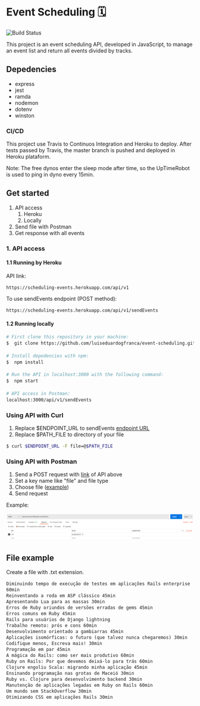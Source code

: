 # Event Scheduling 🗓

![Build Status](https://travis-ci.org/luiseduardogfranca/event-scheduling.svg?branch=master)

This project is an event scheduling API, developed in JavaScript, to manage an event list and return all events divided by tracks.

## Depedencies

- express
- jest
- ramda
- nodemon
- dotenv
- winston

### CI/CD

This project use Travis to Continuos Integration and Heroku to deploy. After tests passed by Travis, the master branch is pushed and deployed in Heroku plataform.

Note: The free dynos enter the sleep mode after time, so the UpTimeRobot is used to ping in dyno every 15min.

## Get started

1. API access
   1. Heroku
   2. Locally
2. Send file with Postman
3. Get response with all events

### 1. API access

#### 1.1 Running by Heroku

API link:

```
https://scheduling-events.herokuapp.com/api/v1
```

To use sendEvents endpoint (POST method):

```
https://scheduling-events.herokuapp.com/api/v1/sendEvents
```

#### 1.2 Running locally

```sh
# First clone this repository in your machine:
$  git clone https://github.com/luiseduardogfranca/event-scheduling.git

# Install depedencies with npm:
$  npm install

# Run the API in localhost:3000 with the following command:
$  npm start

# API access in Postman:
localhost:3000/api/v1/sendEvents
```

### Using API with Curl

1. Replace \$ENDPOINT_URL to sendEvents [endpoint URL](#1-api-access)
2. Replace \$PATH_FILE to directory of your file

```sh
$ curl $ENDPOINT_URL -F file=@$PATH_FILE
```

### Using API with Postman

1. Send a POST request with [link](#1-api-access) of API above
2. Set a key name like "file" and file type
3. Choose file ([example](#file-example))
4. Send request

Example:

![Postman example](./src/assets/image/postman.png)

## File example

Create a file with .txt extension.

```
Diminuindo tempo de execução de testes em aplicações Rails enterprise 60min
Reinventando a roda em ASP clássico 45min
Apresentando Lua para as massas 30min
Erros de Ruby oriundos de versões erradas de gems 45min
Erros comuns em Ruby 45min
Rails para usuários de Django lightning
Trabalho remoto: prós e cons 60min
Desenvolvimento orientado a gambiarras 45min
Aplicações isomórficas: o futuro (que talvez nunca chegaremos) 30min
Codifique menos, Escreva mais! 30min
Programação em par 45min
A mágica do Rails: como ser mais produtivo 60min
Ruby on Rails: Por que devemos deixá-lo para trás 60min
Clojure engoliu Scala: migrando minha aplicação 45min
Ensinando programação nas grotas de Maceió 30min
Ruby vs. Clojure para desenvolvimento backend 30min
Manutenção de aplicações legadas em Ruby on Rails 60min
Um mundo sem StackOverflow 30min
Otimizando CSS em aplicações Rails 30min
```
